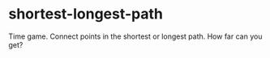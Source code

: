 # shortest-longest-path
Time game. Connect points in the shortest or longest path. How far can you get?
